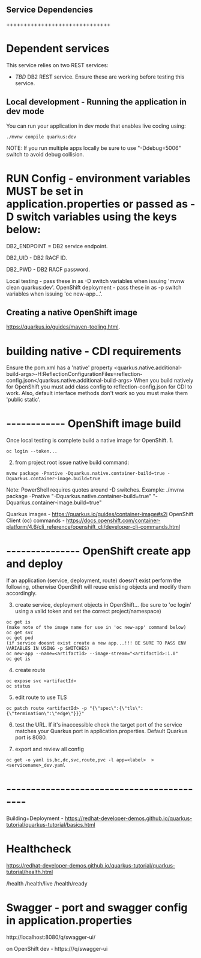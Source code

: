## Service Dependencies
++++++++++++++++++++++++++++++
# Dependent services
This service relies on two REST services:
- *TBD* DB2 REST service.
Ensure these are working before testing this service.

## Local development - Running the application in dev mode
You can run your application in dev mode that enables live coding using:
```shell script
./mvnw compile quarkus:dev
```
NOTE: If you run multiple apps locally be sure to use "-Ddebug=5006" switch to avoid debug collision.

# RUN Config - environment variables MUST be set in application.properties or passed as -D switch variables using the keys below:
DB2_ENDPOINT = DB2 service endpoint.

DB2_UID - DB2 RACF ID.

DB2_PWD - DB2 RACF password.

Local testing - pass these in as -D switch variables when issuing 'mvnw clean quarkus:dev'.
OpenShift deployment - pass these in as -p switch variables when issuing 'oc new-app...'.

## Creating a native OpenShift image
https://quarkus.io/guides/maven-tooling.html.
# building native - CDI requirements
Ensure the pom.xml has a 'native' property
<quarkus.native.additional-build-args>-H:ReflectionConfigurationFiles=reflection-config.json</quarkus.native.additional-build-args>
When you build natively for OpenShift you must add class config to reflection-config.json for CDI to work.
Also, default interface methods don't work so you must make them 'public static'.

# ------------ OpenShift image build
Once local testing is complete build a native image for OpenShift.
1. 
```shell script
oc login --token...
```
2. from project root issue native build command:
```shell script
mvnw package -Pnative -Dquarkus.native.container-build=true -Dquarkus.container-image.build=true
```
Note: PowerShell requires quotes around -D switches.  Example: ./mvnw package -Pnative "-Dquarkus.native.container-build=true" "-Dquarkus.container-image.build=true"

Quarkus images - https://quarkus.io/guides/container-image#s2i
OpenShift Client (oc) commands - https://docs.openshift.com/container-platform/4.6/cli_reference/openshift_cli/developer-cli-commands.html

# --------------- OpenShift create app and deploy
If an application (service, deployment, route) doesn't exist perform the following, otherwise OpenShift will reuse existing objects and modify them accordingly.

3. create service, deployment objects in OpenShift...
(be sure to 'oc login' using a valid token and set the correct project/namespace)
```shell script
oc get is
(make note of the image name for use in 'oc new-app' command below)
oc get svc
oc get pod
(if service doesnt exist create a new app...!!! BE SURE TO PASS ENV VARIABLES IN USING -p SWITCHES)
oc new-app --name=<artifactId> --image-stream="<artifactId>:1.0"
oc get is
```
4. create route
```shell script
oc expose svc <artifactId>
oc status
```

5. edit route to use TLS
```shell script
oc patch route <artifactId> -p "{\"spec\":{\"tls\":{\"termination\":\"edge\"}}}"
```

6. test the URL. If it's inaccessible check the target port of the service matches your Quarkus port in application.properties. Default Quarkus port is 8080.

7. export and review all config
```shell script
oc get -o yaml is,bc,dc,svc,route,pvc -l app=<label>  >  <servicename>_dev.yaml
```        
# ------------------------------------------
Building+Deployment - https://redhat-developer-demos.github.io/quarkus-tutorial/quarkus-tutorial/basics.html

# Healthcheck
https://redhat-developer-demos.github.io/quarkus-tutorial/quarkus-tutorial/health.html

<endpoint>/health
<endpoint>/health/live
<endpoint>/health/ready

# Swagger - port and swagger config in application.properties
http://localhost:8080/q/swagger-ui/

on OpenShift dev - https://<projectURL>/q/swagger-ui